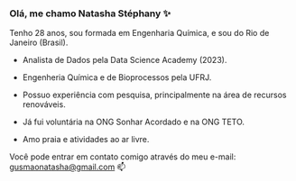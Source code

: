 ### Olá, me chamo Natasha Stéphany ✨

Tenho 28 anos, sou formada em Engenharia Química, e sou do Rio de Janeiro (Brasil).

* Analista de Dados pela Data Science Academy (2023).

* Engenheria Química e de Bioprocessos pela UFRJ.
 
* Possuo experiência com pesquisa, principalmente na área de recursos renováveis.

* Já fui voluntária na ONG Sonhar Acordado e na ONG TETO.

* Amo praia e atividades ao ar livre.

 Você pode entrar em contato comigo através do meu e-mail: gusmaonatasha@gmail.com 📫 
 
<!--
**natashastephany/natashastephany** is a ✨ _special_ ✨ repository because its `README.md` (this file) appears on your GitHub profile.


Here are some ideas to get you started:

- 🔭 I’m currently working on ...
- 🌱 I’m currently learning ...
- 👯 I’m looking to collaborate on ...
- 🤔 I’m looking for help with ...
- 💬 Ask me about ...
- 📫 How to reach me: ...
- 😄 Pronouns: ...
- ⚡ Fun fact: ...
-->


